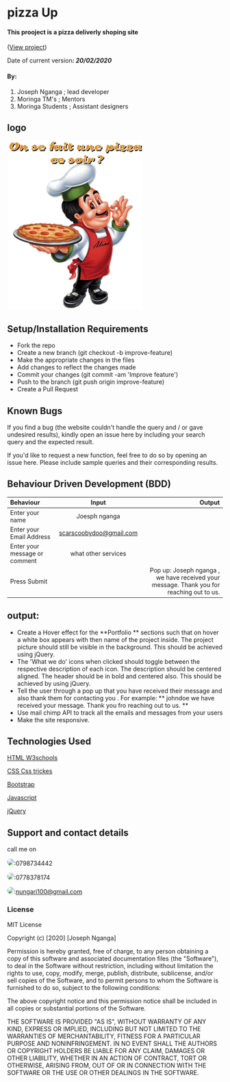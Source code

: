 # pizza Up


#### This prooject is a pizza deliverly shoping site
(<a href="">View project</a>)

 Date of current version<strong>*: 20/02/2020*</strong>
#### By:
1. Joseph Nganga ; lead developer
1. Moringa TM's ; Mentors
1. Moringa Students ; Assistant designers
## logo

<img src="./img/p1.gif" width="" >

## Setup/Installation Requirements
* Fork the repo
* Create a new branch (git checkout -b improve-feature)
* Make the appropriate changes in the files
* Add changes to reflect the changes made
* Commit your changes (git commit -am 'Improve feature')
* Push to the branch (git push origin improve-feature)
* Create a Pull Request

## Known Bugs
If you find a bug (the website couldn't handle the query and / or gave undesired results), kindly open an issue here by including your search query and the expected result.

If you'd like to request a new function, feel free to do so by opening an issue here. Please include sample queries and their corresponding results.
## Behaviour Driven Development (BDD)

| Behaviour      | Input        | Output       |
| :------------- | :----------: | -----------: |
|  Enter your name  |   Joesph nganga |     |
| Enter your Email Address  | scarscoobydoo@gmail.com |   |
| Enter your message or comment   | what other services    |     |
| Press Submit|     |Pop up: Joseph nganga , we have received your message. Thank you for reaching out to us.|
## output:
* Create a Hover effect for the **Portfolio ** sections such that on hover a white box appears with then name of the project inside. The project picture should still be visible in the background. This should be achieved using jQuery.
* The 'What we do'  icons when clicked should toggle between the respective description of each icon. The description should be centered aligned. The header should be in bold and centered also. This should be achieved by using jQuery.
* Tell the user through a pop up that you have received their message and also thank them for contacting you . For example: ** johndoe we have received your message. Thank you fro reaching out to us. **
* Use mail chimp API to track all the emails and messages from your users
* Make the site responsive. 

## Technologies Used
<a href="https://www.w3schools.com/">HTML W3schools</a> 

<a href="https://css-tricks.com/">CSS Css trickes</a> 

<a href="https://getbootstrap.com/">Bootstrap</a>

<a href="https://www.w3schools.com/">Javascript</a>

<a href="https://www.w3schools.com/">jQuery</a>
## Support and contact details
call me on

<img src="https://bit.ly/2H4L6UZ" width="109" style="border-radius:50%;">:0798734442

<img src="https://bit.ly/383xk0Z" width="109" style="border-radius:50%;">:0778378174
 
 <img src="https://bit.ly/2Smueyp" width="109" style="border-radius:50%;">:nungari100@gmail.com
### License
MIT License

Copyright (c) [2020] [Joseph Nganga]

Permission is hereby granted, free of charge, to any person obtaining a copy
of this software and associated documentation files (the "Software"), to deal
in the Software without restriction, including without limitation the rights
to use, copy, modify, merge, publish, distribute, sublicense, and/or sell
copies of the Software, and to permit persons to whom the Software is
furnished to do so, subject to the following conditions:

The above copyright notice and this permission notice shall be included in all
copies or substantial portions of the Software.

THE SOFTWARE IS PROVIDED "AS IS", WITHOUT WARRANTY OF ANY KIND, EXPRESS OR
IMPLIED, INCLUDING BUT NOT LIMITED TO THE WARRANTIES OF MERCHANTABILITY,
FITNESS FOR A PARTICULAR PURPOSE AND NONINFRINGEMENT. IN NO EVENT SHALL THE
AUTHORS OR COPYRIGHT HOLDERS BE LIABLE FOR ANY CLAIM, DAMAGES OR OTHER
LIABILITY, WHETHER IN AN ACTION OF CONTRACT, TORT OR OTHERWISE, ARISING FROM,
OUT OF OR IN CONNECTION WITH THE SOFTWARE OR THE USE OR OTHER DEALINGS IN THE
SOFTWARE.
